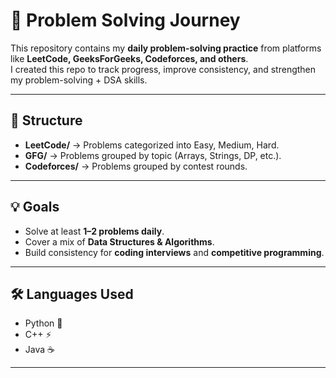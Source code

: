 # 🚀 Problem Solving Journey

This repository contains my **daily problem-solving practice** from platforms like **LeetCode, GeeksForGeeks, Codeforces, and others**.  
I created this repo to track progress, improve consistency, and strengthen my problem-solving + DSA skills.

---

## 📂 Structure
- **LeetCode/** → Problems categorized into Easy, Medium, Hard.  
- **GFG/** → Problems grouped by topic (Arrays, Strings, DP, etc.).  
- **Codeforces/** → Problems grouped by contest rounds.  

---

## 💡 Goals
- Solve at least **1–2 problems daily**.  
- Cover a mix of **Data Structures & Algorithms**.  
- Build consistency for **coding interviews** and **competitive programming**.  

---

## 🛠️ Languages Used
- Python 🐍  
- C++ ⚡  
- Java ☕ 

---


